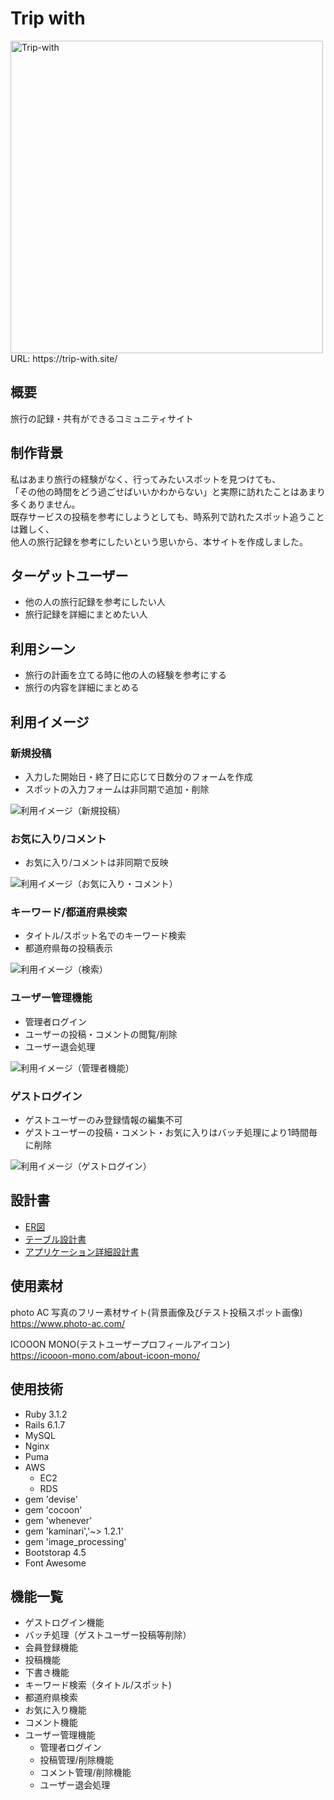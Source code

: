 # Trip with
<img width="500" alt="Trip-with" src="https://user-images.githubusercontent.com/110372008/198506175-9a02ede6-1568-4627-a75b-967f27a2d14d.png">
URL: https://trip-with.site/


## 概要
旅行の記録・共有ができるコミュニティサイト

## 制作背景
私はあまり旅行の経験がなく、行ってみたいスポットを見つけても、  
「その他の時間をどう過ごせばいいかわからない」と実際に訪れたことはあまり多くありません。  
既存サービスの投稿を参考にしようとしても、時系列で訪れたスポット追うことは難しく、  
他人の旅行記録を参考にしたいという思いから、本サイトを作成しました。

## ターゲットユーザー
* 他の人の旅行記録を参考にしたい人
* 旅行記録を詳細にまとめたい人

## 利用シーン
* 旅行の計画を立てる時に他の人の経験を参考にする
* 旅行の内容を詳細にまとめる

## 利用イメージ

### 新規投稿
- 入力した開始日・終了日に応じて日数分のフォームを作成
- スポットの入力フォームは非同期で追加・削除

![利用イメージ（新規投稿）](https://user-images.githubusercontent.com/110372008/198818593-52225b72-12de-4f21-9f98-cca41a536c2e.gif)


### お気に入り/コメント
- お気に入り/コメントは非同期で反映

![利用イメージ（お気に入り・コメント）](https://user-images.githubusercontent.com/110372008/198818611-f03d66f9-266e-491d-ac39-708b58928f10.gif)


### キーワード/都道府県検索
- タイトル/スポット名でのキーワード検索
- 都道府県毎の投稿表示

![利用イメージ（検索）](https://user-images.githubusercontent.com/110372008/198818615-06b5f8a4-a05f-432d-8e4d-665704ef6633.gif)



### ユーザー管理機能
- 管理者ログイン
- ユーザーの投稿・コメントの閲覧/削除
- ユーザー退会処理

![利用イメージ（管理者機能）](https://user-images.githubusercontent.com/110372008/198818618-50830a5c-e7ee-4e19-9e34-a08aa2939467.gif)



### ゲストログイン
- ゲストユーザーのみ登録情報の編集不可
- ゲストユーザーの投稿・コメント・お気に入りはバッチ処理により1時間毎に削除

![利用イメージ（ゲストログイン）](https://user-images.githubusercontent.com/110372008/198818624-8e31effd-ce6b-4aa9-bf2e-3e5912efa6fa.gif)






## 設計書
* [ER図](https://user-images.githubusercontent.com/110372008/198513579-8fdcea25-66e5-426f-9ec0-0a6dfcdc33ac.jpg)
* [テーブル設計書](https://docs.google.com/spreadsheets/d/1FHSMH2L4eSKR286_IrhDxSNT3yjUx_cm0HPaY5tvI9w/edit?usp=sharing)
* [アプリケーション詳細設計書](https://docs.google.com/spreadsheets/d/1YLHmrH8g3O1oFGjosCazGE7Yk2-a9kIMer0hazdTD8s/edit?usp=sharing)







## 使用素材
photo AC 写真のフリー素材サイト(背景画像及びテスト投稿スポット画像)  
https://www.photo-ac.com/  


ICOOON MONO(テストユーザープロフィールアイコン)  
https://icooon-mono.com/about-icoon-mono/



## 使用技術
- Ruby 3.1.2
- Rails 6.1.7
- MySQL
- Nginx
- Puma
- AWS
  - EC2
  - RDS
- gem 'devise'
- gem 'cocoon'
- gem 'whenever'
- gem 'kaminari','~> 1.2.1'
- gem 'image_processing'
- Bootstorap 4.5
- Font Awesome



## 機能一覧
- ゲストログイン機能
- バッチ処理（ゲストユーザー投稿等削除）
- 会員登録機能
- 投稿機能
- 下書き機能
- キーワード検索（タイトル/スポット)
- 都道府県検索
- お気に入り機能
- コメント機能
- ユーザー管理機能
  - 管理者ログイン
  - 投稿管理/削除機能
  - コメント管理/削除機能
  - ユーザー退会処理
  

